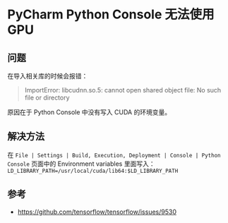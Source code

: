 # PyCharm Python Console 无法使用 GPU
## 问题
在导入相关库的时候会报错：

> ImportError: libcudnn.so.5: cannot open shared object file: No such file or directory

原因在于 Python Console 中没有写入 CUDA 的环境变量。

## 解决方法

在 `File | Settings | Build, Execution, Deployment | Console | Python Console` 页面中的 Environment variables 里面写入：`LD_LIBRARY_PATH=/usr/local/cuda/lib64:$LD_LIBRARY_PATH`

## 参考
- https://github.com/tensorflow/tensorflow/issues/9530